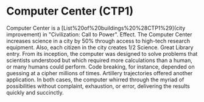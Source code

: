 # Computer Center (CTP1)

Computer Center is a [List%20of%20buildings%20%28CTP1%29](city improvement) in "Civilization: Call to Power".
Effect.
The Computer Center increases science in a city by 50% through access to high-tech research equipment. Also, each citizen in the city creates 1/2 Science.
Great Library entry.
From its inception, the computer was designed to solve problems that scientists understood but which required more calculations than a human, or many humans could perform. Code breaking, for instance, depended on guessing at a cipher millions of times. Artillery trajectories offered another application. In both cases, the computer whirred through the myriad of possibilities without complaint, exhaustion, or error, delivering the results quickly and succinctly.